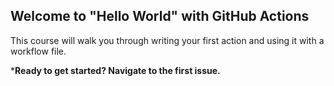 ## Welcome to "Hello World" with GitHub Actions

This course will walk you through writing your first action and using it with a workflow file. 

***Ready to get started? Navigate to the first issue.**
